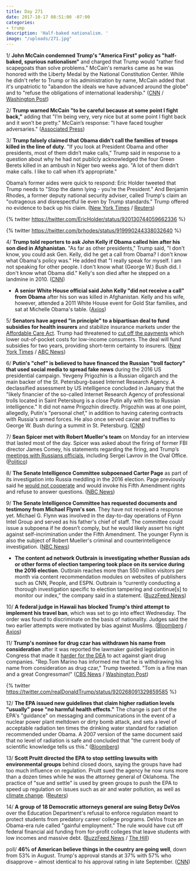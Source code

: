 ```yaml
---
title: Day 271
date: 2017-10-17 08:51:00 -07:00
categories:
- trump
description: 'Half-baked nationalism. '
image: "/uploads/271.jpg"
---
```


1/ **John McCain condemned Trump's "America First" policy as "half-baked, spurious nationalism"** and charged that Trump would "rather find scapegoats than solve problems." McCain's remarks came as he was honored with the Liberty Medal by the National Constitution Center. While he didn't refer to Trump or his administration by name, McCain added that it's unpatriotic to "abandon the ideals we have advanced around the globe" and to "refuse the obligations of international leadership." ([CNN](http://www.cnn.com/2017/10/16/politics/john-mccain-joe-biden-liberty-medal/) / [Washington Post](https://www.washingtonpost.com/news/powerpost/wp/2017/10/16/mccain-condemns-half-baked-spurious-nationalism-in-clear-shot-at-president-trump/))

2/ **Trump warned McCain "to be careful because at some point I fight back,"** adding that "I’m being very, very nice but at some point I fight back and it won’t be pretty." McCain’s response: "I have faced tougher adversaries." ([Associated Press](https://apnews.com/cd337697c2f04726b69076627c014eb7/Trump-issues-warning-to-McCain-after-senator's-tough-speech))

3/ **Trump falsely claimed that Obama didn't call the families of troops killed in the line of duty**. "If you look at President Obama and other presidents, most of them didn’t make calls," Trump said in response to a question about why he had not publicly acknowledged the four Green Berets killed in an ambush in Niger two weeks ago. "A lot of them didn’t make calls. I like to call when it’s appropriate."

Obama’s former aides were quick to respond: Eric Holder tweeted that Trump needs to "Stop the damn lying - you’re the President." And Benjamin Rhodes, a former deputy national security adviser, called Trump's claim an "outrageous and disrespectful lie even by Trump standards." Trump offered no evidence to back up his claim. ([New York Times](https://www.nytimes.com/2017/10/16/us/politics/trump-obama-killed-soldiers.html?_r=0) / [Reuters](https://www.reuters.com/article/us-usa-trump-obama/obama-aides-slam-trump-over-claim-about-past-presidents-fallen-soldiers-idUSKBN1CM1ZO))

{% twitter https://twitter.com/EricHolder/status/920130744059662336 %}

{% twitter https://twitter.com/brhodes/status/919990244338032640 %}

4/ **Trump told reporters to ask John Kelly if Obama called him after his son died in Afghanistan**. "As far as other presidents," Trump said, "I don't know, you could ask Gen. Kelly, did he get a call from Obama? I don't know what Obama's policy was." He added that "I really speak for myself. I am not speaking for other people. I don't know what (George W.) Bush did. I don't know what Obama did." Kelly's son died after he stepped on a landmine in 2010. ([CNN](http://www.cnn.com/2017/10/17/politics/president-donald-trump-john-kelly-obama-phone-call/))

* **A senior White House official said John Kelly "did not receive a call" from Obama** after his son was killed in Afghanistan. Kelly and his wife, however, attended a 2011 White House event for Gold Star families, and sat at Michelle Obama's table. ([Axios](https://www.axios.com/trump-ask-kelly-if-obama-called-when-his-son-died-in-afghanistan-2497630887.html))

5/ **Senators have agreed "in principle" to a bipartisan deal to fund subsidies for health insurers** and stabilize insurance markets under the <a href="{{ site.url }}{{ site.baseurl }}/trump-health-care/">Affordable Care Act</a>. Trump had threatened to [cut off the payments](https://whatthefuckjusthappenedtoday.com/2017/10/13/day-267/#1-trump-will-cut-off-essential-subsi) which lower out-of-pocket costs for low-income consumers. The deal will fund subsidies for two years, providing short-term certainty to insurers. ([New York Times](https://www.nytimes.com/2017/10/17/us/politics/alexander-murray-deal-obamacare-subsidies.html) / [ABC News](http://abcnews.go.com/Politics/senators-reach-deal-continue-obamacare-insurance-subsidy-payments/story?id=50539387))

6/ **Putin's "chef" is believed to have financed the Russian "troll factory" that used social media to spread fake news** during the 2016 US presidential campaign. Yevgeny Prigozhin is a Russian oligarch and the main backer of the St. Petersburg-based Internet Research Agency. A declassified assessment by US intelligence concluded in January that the "likely financier of the so-called Internet Research Agency of professional trolls located in Saint Petersburg is a close Putin ally with ties to Russian intelligence." It did not name Prigozhin directly. Prigozhin was at one point, allegedly, Putin's "personal chef," in addition to having catering contracts with Russia's armed forces. He also once served caviar and truffles to George W. Bush during a summit in St. Petersburg. ([CNN](http://www.cnn.com/2017/10/17/politics/russian-oligarch-putin-chef-troll-factory/index.html))

7/ **Sean Spicer met with Robert Mueller's team** on Monday for an interview that lasted most of the day. Spicer was asked about the firing of former FBI director James Comey, his statements regarding the firing, and Trump’s [meetings with Russians officials](https://whatthefuckjusthappenedtoday.com/2017/05/10/Day-111/#1-trump-met-with-putin%E2%80%99s-top-diploma), including Sergei Lavrov in the Oval Office. ([Politico](http://www.politico.com/story/2017/10/17/sean-spicer-mueller-russia-probe-243882))

8/ **The Senate Intelligence Committee subpoenaed Carter Page** as part of its investigation into Russia meddling in the 2016 election. Page previously said he [would not cooperate](https://whatthefuckjusthappenedtoday.com/2017/10/10/day-264/#6-carter-page-told-the-senate-intell) and would invoke his Fifth Amendment rights and refuse to answer questions. ([NBC News](https://www.nbcnews.com/politics/congress/senate-subpoenas-former-trump-adviser-carter-page-n811551))

9/ **The Senate Intelligence Committee has requested documents and testimony from Michael Flynn's son**. They have not received a response yet. Michael G. Flynn was involved in the day-to-day operations of Flynn Intel Group and served as his father's chief of staff. The committee could issue a subpoena if he doesn’t comply, but he would likely assert his right against self-incrimination under the Fifth Amendment. The younger Flynn is also the subject of Robert Mueller's criminal and counterintelligence investigation. ([NBC News](https://www.nbcnews.com/politics/national-security/russia-probe-senate-asks-mike-flynn-s-son-documents-testimony-n811226))

* **The content ad network Outbrain is investigating whether Russian ads or other forms of election tampering took place on its service during the 2016 election**. Outbrain reaches more than 550 million visitors per month via content recommendation modules on websites of publishers such as CNN, People, and ESPN. Outbrain is “currently conducting a thorough investigation specific to election tampering and continue\[s\] to monitor our index,” the company said in a statement. ([BuzzFeed News](https://www.buzzfeed.com/craigsilverman/outbrain-is-investigating-whether-russian-trolls-used-its))

10/ **A federal judge in Hawaii has blocked Trump's third attempt to implement his travel ban**, which was set to go into effect Wednesday. The order was found to discriminate on the basis of nationality. Judges said the two earlier attempts were motivated by bias against Muslims. ([Bloomberg](https://www.bloomberg.com/news/articles/2017-10-17/trump-s-third-try-at-travel-ban-is-blocked-by-u-s-judge) / [Axios](https://www.axios.com/hawaii-judge-blocks-trumps-latest-travel-ban-order-2497723812.html))

11/ **Trump's nominee for drug czar has withdrawn his name from consideration** after it was reported the lawmaker guided legislation in Congress that made it [harder for the DEA](https://whatthefuckjusthappenedtoday.com/2017/10/16/day-270/#11-trump-will-declare-a-national-opi) to act against giant drug companies. "Rep.Tom Marino has informed me that he is withdrawing his name from consideration as drug czar," Trump tweeted. "Tom is a fine man and a great Congressman!" ([CBS News](https://www.cbsnews.com/news/tom-marino-out-trump-drug-czar-nominee-60-minutes-report-live-updates/) / [Washington Post](https://www.washingtonpost.com/news/post-politics/wp/2017/10/17/trump-says-drug-czar-nominee-tom-marino-is-withdrawing-after-washington-post60-minutes-investigation/))

{% twitter https://twitter.com/realDonaldTrump/status/920268091329859585 %}

12/ **The EPA issued new guidelines that claim higher radiation levels "usually" pose "no harmful health effects."** The change is part of the EPA's "guidance" on messaging and communications in the event of a nuclear power plant meltdown or dirty bomb attack, and sets a level of acceptable radiation ten times the drinking water standard for radiation recommended under Obama. A 2007 version of the same document said that no level of radiation is safe and concluded that "the current body of scientific knowledge tells us this." ([Bloomberg](https://www.bloomberg.com/news/articles/2017-10-16/epa-says-higher-radiation-levels-pose-no-harmful-health-effect))

13/ **Scott Pruitt directed the EPA to stop settling lawsuits with environmental groups** behind closed doors, saying the groups have had too much influence on regulation. Pruitt sued the agency he now runs more than a dozen times while he was the attorney general of Oklahoma. The practice of "sue and settle" is used by green groups to push the EPA to speed up regulation on issues such as air and water pollution, as well as <a href="{{ site.baseurl }}/trump-epa/">climate change</a>. ([Reuters](https://www.reuters.com/article/us-usa-epa-lawsuits/epa-head-seeks-to-avoid-settlements-with-green-groups-idUSKBN1CL2HK))

14/ **A group of 18 Democratic attorneys general are suing Betsy DeVos** over the Education Department's refusal to enforce regulation meant to protect students from predatory career college programs. DeVos froze an Obama-era rule called "gainful employment." The rule would have cut off federal financial aid funding from for-profit colleges that leave students with low incomes and massive debt. ([BuzzFeed News](https://www.buzzfeed.com/mollyhensleyclancy/17-states-and-dc-are-suing-betsy-devos-over-for-profit) / [The Hill](http://thehill.com/homenews/administration/355885-18-dem-ags-sue-devos-for-blocking-obama-for-profit-college-rule))

poll/ **46% of American believe things in the country are going well**, down from 53% in August. Trump's approval stands at 37% with 57% who disapprove – almost identical to his approval rating in late September. ([CNN](http://www.cnn.com/2017/10/17/politics/cnn-poll-trump-approval-steady/))
